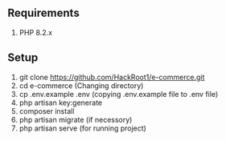 ## Requirements

1. PHP 8.2.x 


## Setup 

1. git clone https://github.com/HackRoot1/e-commerce.git
2. cd e-commerce   (Changing directory)
3. cp .env.example .env   (copying .env.example file to .env file)
4. php artisan key:generate
5. composer install
6. php artisan migrate (if necessory)
7. php artisan serve (for running project)

